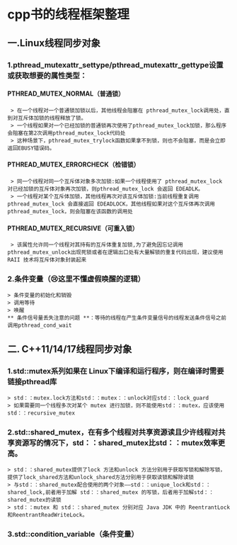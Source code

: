 # cpp书的线程框架整理
## 一.Linux线程同步对象   
### 1.pthread_mutexattr_settype/pthread_mutexattr_gettype设置或获取想要的属性类型：
#### PTHREAD_MUTEX_NORMAL（普通锁）
     > 在一个线程对一个普通锁加锁以后，其他线程会阻塞在 pthread_mutex_lock调用处，直到对互斥体加锁的线程释放了锁。
     > 一个线程如果对一个已经加锁的普通锁再次使用了pthread_mutex_lock加锁，那么程序会阻塞在第2次调用pthread_mutex_lock代码处
     > 这种场景下，pthread_mutex_trylock函数如果拿不到锁，则也不会阻塞，而是会立即返回EBUSY错误码。
#### PTHREAD_MUTEX_ERRORCHECK（检错锁）
     > 同一个线程对同一个互斥体对象多次加锁:如果一个线程使用了 pthread_mutex_lock 对已经加锁的互斥体对象再次加锁，则pthread_mutex_lock 会返回 EDEADLK。
     > 一个线程对某个互斥体加锁，其他线程再次对该互斥体加锁:当前线程重复调用pthread_mutex_lock 会直接返回 EDEADLOCK，其他线程如果对这个互斥体再次调用pthread_mutex_lock，则会阻塞在该函数的调用处
#### PTHREAD_MUTEX_RECURSIVE（可重入锁）
     > 该属性允许同一个线程对其持有的互斥体重复加锁,为了避免因忘记调用pthread_mutex_unlock出现死锁或者在逻辑出口处有大量解锁的重复代码出现，建议使用 RAII 技术将互斥体对象封装起来
### 2.条件变量（😢这里不懂虚假唤醒的逻辑）
    > 条件变量的初始化和销毁
    > 调用等待
    > 唤醒
    ** 条件信号量丢失注意的问题 **：等待的线程在产生条件变量信号的线程发送条件信号之前调用pthread_cond_wait
## 二. C++11/14/17线程同步对象
### 1.std::mutex系列**如果在 Linux下编译和运行程序，则在编译时需要链接pthread库**
    > std：：mutex.lock方法和std：：mutex：：unlock对应std：：lock_guard
    > 如果需要同一个线程多次对某个 mutex 进行加锁，则不能使用std：：mutex，应该使用std：：recursive_mutex
### 2.std::shared_mutex，在有多个线程对共享资源读且少许线程对共享资源写的情况下，std：：shared_mutex比std：：mutex效率更高。
    > std：：shared_mutex提供了lock 方法和unlock 方法分别用于获取写锁和解除写锁，提供了lock_shared方法和unlock_shared方法分别用于获取读锁和解除读锁
    > 与std：：shared_mutex配合使用的两个对象——std：：unique_lock和std：：shared_lock,前者用于加解 std：：shared_mutex 的写锁，后者用于加解std：：shared_mutex的读锁
    > std：：mutex 和 std：：shared_mutex 分别对应 Java JDK 中的 ReentrantLock 和ReentrantReadWriteLock。
### 3.std::condition_variable（条件变量）




   

